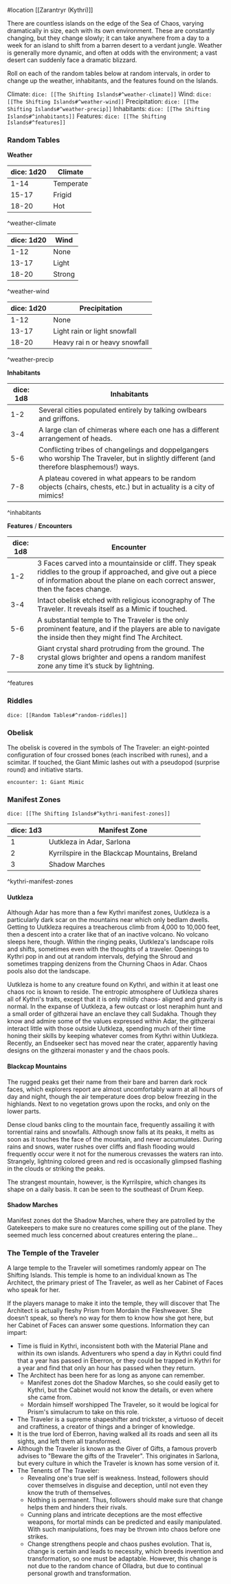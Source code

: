 #location [[Zarantryr (Kythri)]]

There are countless islands on the edge of the Sea of Chaos, varying dramatically in size, each with its own environment. These are constantly changing, but they change slowly; it can take anywhere from a day to a week for an island to shift from a barren desert to a verdant jungle. Weather is generally more dynamic, and often at odds with the environment; a vast desert can suddenly face a dramatic blizzard.

Roll on each of the random tables below at random intervals, in order to change up the weather, inhabitants, and the features found on the Islands.

Climate: `dice: [[The Shifting Islands#^weather-climate]]`
Wind: `dice: [[The Shifting Islands#^weather-wind]]`
Precipitation: `dice: [[The Shifting Islands#^weather-precip]]`
Inhabitants: `dice: [[The Shifting Islands#^inhabitants]]`
Features: `dice: [[The Shifting Islands#^features]]`

### Random Tables

**Weather**

| dice: 1d20 | Climate |
| --- | --- |
| 1-14 | Temperate |
| 15-17 | Frigid |
| 18-20 | Hot |
^weather-climate

| dice: 1d20 | Wind |
| --- | --- |
| 1-12 | None |
| 13-17 | Light |
| 18-20 | Strong |
^weather-wind

| dice: 1d20 | Precipitation |
| --- | --- |
| 1-12 | None |
| 13-17 | Light rain or light snowfall |
| 18-20 | Heavy rai n or heavy snowfall |
^weather-precip

**Inhabitants**

| dice: 1d8 | Inhabitants |
| --- | --- |
| 1-2 | Several cities populated entirely by talking owlbears and griffons. |
| 3-4 | A large clan of chimeras where each one has a different arrangement of heads. |
| 5-6 | Conflicting tribes of changelings and doppelgangers who worship The Traveler, but in slightly different (and therefore blasphemous!) ways. |
| 7-8 | A plateau covered in what appears to be random objects (chairs, chests, etc.) but in actuality is a city of mimics! |
^inhabitants

**Features** / **Encounters**

| dice: 1d8 | Encounter |
| --- | --- |
| 1-2 | 3 Faces carved into a mountainside or cliff. They speak riddles to the group if approached, and give out a piece of information about the plane on each correct answer, then the faces change. |
| 3-4 | Intact obelisk etched with religious iconography of The Traveler. It reveals itself as a Mimic if touched. |
| 5-6 | A substantial temple to The Traveler is the only prominent feature, and if the players are able to navigate the inside then they might find The Architect. |
| 7-8 | Giant crystal shard protruding from the ground. The crystal glows brighter and opens a random manifest zone any time it’s stuck by lightning. |
^features

### Riddles

`dice: [[Random Tables#^random-riddles]]`

### Obelisk

The obelisk is covered in the symbols of The Traveler: an eight-pointed configuration of four crossed bones (each inscribed with runes), and a scimitar. If touched, the Giant Mimic lashes out with a pseudopod (surprise round) and initiative starts.

`encounter: 1: Giant Mimic`

### Manifest Zones

`dice: [[The Shifting Islands#^kythri-manifest-zones]]`

| dice: 1d3 | Manifest Zone                                  |
| --------- | ---------------------------------------------- |
| 1         | Uutkleza in Adar, Sarlona                      |
| 2         | Kyrrilspire in the Blackcap Mountains, Breland |
| 3         | Shadow Marches                                 |
^kythri-manifest-zones

#### Uutkleza

Although Adar has more than a few Kythri manifest zones, Uutkleza is a particularly dark scar on the mountains near which only bedlam dwells. Getting to Uutkleza requires a treacherous climb from 4,000 to 10,000 feet, then a descent into a crater like that of an inactive volcano. No volcano sleeps here, though. Within the ringing peaks, Uutkleza's landscape roils and shifts, sometimes even with the thoughts of a traveler. Openings to Kythri pop in and out at random intervals, defying the Shroud and sometimes trapping denizens from the Churning Chaos in Adar. Chaos pools also dot the landscape.

Uutkleza is home to any creature found on Kythri, and within it at least one chaos roc is known to reside. The entropic atmosphere of Uutkleza shares all of Kythri's traits, except that it is only mildly chaos- aligned and gravity is normal. In the expanse of Uutkleza, a few outcast or lost neraphim hunt and a small order of githzerai have an enclave they call Sudakha. Though they know and admire some of the values expressed within Adar, the githzerai interact little with those outside Uutkleza, spending much of their time honing their skills by keeping whatever comes from Kythri within Uutkleza. Recently, an Endseeker sect has moved near the crater, apparently having designs on the githzerai monaster y and the chaos pools.

#### Blackcap Mountains

The rugged peaks get their name from their bare and barren dark rock faces, which explorers report are almost uncomfortably warm at all hours of day and night, though the air temperature does drop below freezing in the highlands. Next to no vegetation grows upon the rocks, and only on the lower parts.

Dense cloud banks cling to the mountain face, frequently assailing it with torrential rains and snowfalls. Although snow falls at its peaks, it melts as soon as it touches the face of the mountain, and never accumulates. During rains and snows, water rushes over cliffs and flash flooding would frequently occur were it not for the numerous crevasses the waters ran into. Strangely, lightning colored green and red is occasionally glimpsed flashing in the clouds or striking the peaks.

The strangest mountain, however, is the Kyrrilspire, which changes its shape on a daily basis. It can be seen to the southeast of Drum Keep.

#### Shadow Marches

Manifest zones dot the Shadow Marches, where they are patrolled by the Gatekeepers to make sure no creatures come spilling out of the plane. They seemed much less concerned about creatures entering the plane...

### The Temple of the Traveler

A large temple to the Traveler will sometimes randomly appear on The Shifting Islands. This temple is home to an individual known as The Architect, the primary priest of The Traveler, as well as her Cabinet of Faces who speak for her. 

If the players manage to make it into the temple, they will discover that The Architect is actually fleshy Prism from Mordain the Fleshweaver. She doesn’t speak, so there’s no way for them to know how she got here, but her Cabinet of Faces can answer some questions. Information they can impart:
- Time is fluid in Kythri, inconsistent both with the Material Plane and within its own islands. Adventurers who spend a day in Kythri could find that a year has passed in Eberron, or they could be trapped in Kythri for a year and find that only an hour has passed when they return.
- The Architect has been here for as long as anyone can remember.
	- Manifest zones dot the Shadow Marches, so she could easily get to Kythri, but the Cabinet would not know the details, or even where she came from.
	- Mordain himself worshipped The Traveler, so it would be logical for Prism's simulacrum to take on this role.
- The Traveler is a supreme shapeshifter and trickster, a virtuoso of deceit and craftiness, a creator of things and a bringer of knowledge.
- It is the true lord of Eberron, having walked all its roads and seen all its sights, and left them all transformed.
- Although the Traveler is known as the Giver of Gifts, a famous proverb advises to "Beware the gifts of the Traveler". This originates in Sarlona, but every culture in which the Traveler is known has some version of it.
- The Tenents of The Traveler:
    - Revealing one's true self is weakness. Instead, followers should cover themselves in disguise and deception, until not even they know the truth of themselves.
    - Nothing is permanent. Thus, followers should make sure that change helps them and hinders their rivals.
    - Cunning plans and intricate deceptions are the most effective weapons, for mortal minds can be predicted and easily manipulated. With such manipulations, foes may be thrown into chaos before one strikes.
    - Change strengthens people and chaos pushes evolution. That is, change is certain and leads to necessity, which breeds invention and transformation, so one must be adaptable. However, this change is not due to the random chance of Olladra, but due to continual personal growth and transformation.